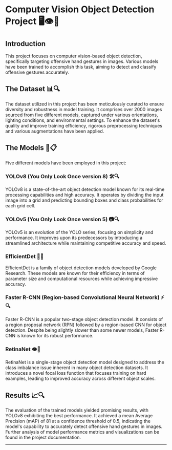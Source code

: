 # Computer Vision Object Detection Project 🖥️👁️🚀

## Introduction

This project focuses on computer vision-based object detection, specifically targeting offensive hand gestures in images. Various models have been trained to accomplish this task, aiming to detect and classify offensive gestures accurately.

## The Dataset 📊🔍

The dataset utilized in this project has been meticulously curated to ensure diversity and robustness in model training. It comprises over 2000 images sourced from five different models, captured under various orientations, lighting conditions, and environmental settings. To enhance the dataset's quality and improve training efficiency, rigorous preprocessing techniques and various augmentations have been applied.

## The Models 🤖📋

Five different models have been employed in this project:

### YOLOv8 (You Only Look Once version 8) 🛠️🔍

YOLOv8 is a state-of-the-art object detection model known for its real-time processing capabilities and high accuracy. It operates by dividing the input image into a grid and predicting bounding boxes and class probabilities for each grid cell.

### YOLOv5 (You Only Look Once version 5) 📷🔍

YOLOv5 is an evolution of the YOLO series, focusing on simplicity and performance. It improves upon its predecessors by introducing a streamlined architecture while maintaining competitive accuracy and speed.

### EfficientDet 🌟🚀

EfficientDet is a family of object detection models developed by Google Research. These models are known for their efficiency in terms of parameter size and computational resources while achieving impressive accuracy.

### Faster R-CNN (Region-based Convolutional Neural Network) ⚡🔍

Faster R-CNN is a popular two-stage object detection model. It consists of a region proposal network (RPN) followed by a region-based CNN for object detection. Despite being slightly slower than some newer models, Faster R-CNN is known for its robust performance.

### RetinaNet 👁️🎯

RetinaNet is a single-stage object detection model designed to address the class imbalance issue inherent in many object detection datasets. It introduces a novel focal loss function that focuses training on hard examples, leading to improved accuracy across different object scales.

## Results 📈🔍

The evaluation of the trained models yielded promising results, with YOLOv8 exhibiting the best performance. It achieved a mean Average Precision (mAP) of 81 at a confidence threshold of 0.5, indicating the model's capability to accurately detect offensive hand gestures in images. Further analysis of model performance metrics and visualizations can be found in the project documentation.

---


